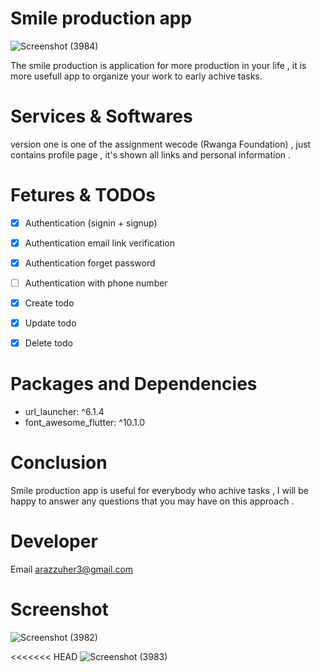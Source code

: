 # Smile production app
![Screenshot (3984)](https://user-images.githubusercontent.com/106510867/192460206-71855902-c705-4008-99e5-a49d104b8b76.png)

The smile production is application for more production in your life , it is more usefull app to organize your work to early achive tasks. 

# Services & Softwares  
version one is one of the assignment wecode (Rwanga Foundation)  , just contains profile page , it's shown all links and personal information .

# Fetures & TODOs
- [x] Authentication (signin + signup) 
- [x] Authentication email link verification 
- [x] Authentication forget password 
- [ ] Authentication with phone number 

- [x] Create todo
- [x] Update todo
- [x] Delete todo


# Packages and Dependencies 
- url_launcher: ^6.1.4
- font_awesome_flutter: ^10.1.0

# Conclusion 
Smile production app is useful for everybody who achive tasks , I will be happy to answer any questions that you may have on this approach .

# Developer 
Email arazzuher3@gmail.com 

# Screenshot

![Screenshot (3982)](https://user-images.githubusercontent.com/106510867/192459124-a6c8c719-ee75-428e-9e99-20c141abf87d.png)

<<<<<<< HEAD
![Screenshot (3983)](https://user-images.githubusercontent.com/106510867/192459132-9cc3ebb9-6de3-4854-b35c-0c3ae2fefd0e.png)





